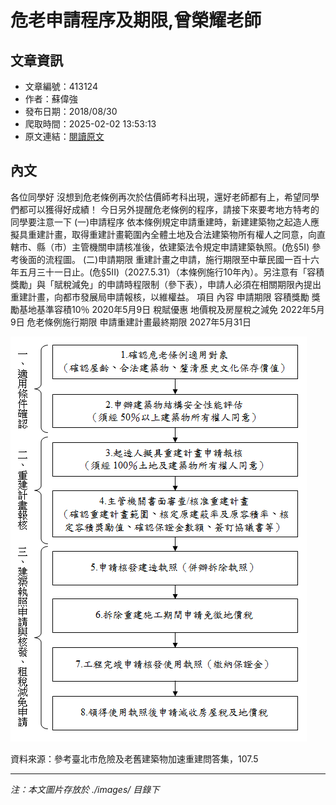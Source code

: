 # 危老申請程序及期限,曾榮耀老師

## 文章資訊
- 文章編號：413124
- 作者：蘇偉強
- 發布日期：2018/08/30
- 爬取時間：2025-02-02 13:53:13
- 原文連結：[閱讀原文](https://real-estate.get.com.tw/Columns/detail.aspx?no=413124)

## 內文
各位同學好
沒想到危老條例再次於估價師考科出現，還好老師都有上，希望同學們都可以獲得好成績！
今日另外提醒危老條例的程序，請接下來要考地方特考的同學要注意一下
(一)申請程序
依本條例規定申請重建時，新建建築物之起造人應擬具重建計畫，取得重建計畫範圍內全體土地及合法建築物所有權人之同意，向直轄市、縣（市）主管機關申請核准後，依建築法令規定申請建築執照。(危§5I)
參考後面的流程圖。
(二)申請期限
重建計畫之申請，施行期限至中華民國一百十六年五月三十一日止。(危§5II)（2027.5.31）（本條例施行10年內）。另注意有「容積獎勵」與「賦稅減免」的申請時程限制（參下表），申請人必須在相關期限內提出重建計畫，向都市發展局申請報核，以維權益。
項目
內容
申請期限
容積獎勵
獎勵基地基準容積10％
2020年5月9日
稅賦優惠
地價稅及房屋稅之減免
2022年5月9日
危老條例施行期限
申請重建計畫最終期限
2027年5月31日

![圖片](./images/413124_6a72259c7a9fc4a5c5ab7c1508eebe83.png)

資料來源：參考臺北市危險及老舊建築物加速重建問答集，107.5

---
*注：本文圖片存放於 ./images/ 目錄下*
